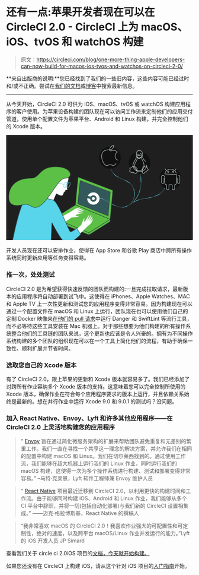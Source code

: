 # 还有一点:苹果开发者现在可以在 CircleCI 2.0 - CircleCI 上为 macOS、iOS、tvOS 和 watchOS 构建

> 原文：<https://circleci.com/blog/one-more-thing-apple-developers-can-now-build-for-macos-ios-tvos-and-watchos-on-circleci-2-0/>

**来自出版商的说明:**您已经找到了我们的一些旧内容，这些内容可能已经过时和/或不正确。尝试在[我们的文档](https://circleci.com/docs/)或[博客](https://circleci.com/blog/)中搜索最新信息。

* * *

从今天开始，CircleCI 2.0 可供为 iOS、macOS、tvOS 或 watchOS 构建应用程序的客户使用。为苹果设备构建的团队现在可以访问工作流来定制他们的应用交付管道，使用单个配置文件为苹果平台、Android 和 Linux 构建，并完全控制他们的 Xcode 版本。

![macOS-v4.gif](img/b04eec24a5d4400e195dd80ef10e9180.png)

开发人员现在还可以安排作业，使得在 App Store 和谷歌 Play 商店中跨所有操作系统同时更新应用等任务变得容易。

### 推一次，处处测试

CircleCI 2.0 是为希望获得快速反馈的团队而构建的:一旦完成拉取请求，最新版本的应用程序将自动部署到试飞中。这使得在 iPhones、Apple Watches、MAC 和 Apple TV 上一次性更新和测试您的应用程序变得非常容易。因为构建现在可以通过一个配置文件在 macOS 和 Linux 上运行，团队现在也可以使用他们自己的定制 Docker 映像来[在他们的 pull 请求](https://circleci.com/docs/testing-ios/)中运行 Danger 和 SwiftLint 等流行工具，而不必等待这些工具安装在 Mac 机器上。对于那些想要为他们构建的所有操作系统整合他们的工具链的团队来说，这个更新也应该是令人兴奋的。拥有为不同操作系统构建的多个团队的组织现在可以在一个工具上简化他们的流程，有助于确保一致性、顺利扩展并节省时间。

### 选取您自己的 Xcode 版本

有了 CircleCI 2.0，跟上苹果的更新和 Xcode 版本就容易多了。我们已经添加了对跨所有作业容纳多个 Xcode 版本的支持。这意味着您可以完全控制所使用的 Xcode 版本，确保作业在符合每个应用程序要求的版本上运行，并且依赖关系始终是最新的。想在并行作业中运行 Xcode 9.0 和 9.0.1 的测试吗？没问题。

### 加入 React Native、Envoy、Lyft 和许多其他应用程序——在 CircleCI 2.0 上灵活地构建您的应用程序

> " [Envoy](https://github.com/envoyproxy/envoy) 旨在通过简化微服务架构的扩展来帮助团队避免重复和无差别的繁重工作。我们一直在寻找一个共享这一理念的解决方案，并允许我们在相同的配置中构建 macOS 和 Linux。我们在切尔莱西找到的。通过使用工作流，我们能够在超大机器上运行我们的 Linux 作业，同时运行我们的 macOS 构建，这使得一次为多个操作系统进行构建、测试和部署变得非常容易。”
> –马特·克莱恩，Lyft 软件工程师兼 Envoy 维护人员

> “ [React Native](https://github.com/facebook/react-native) 项目最近迁移到 CircleCI 2.0，以利用更快的构建时间和工作流。由于能够同时构建 iOS、Android 和 Linux 作业，我们能够从多个 CI 平台中辞职，并将一切(包括自动化部署)与我们新的 CircleCI 设置相集成。”
> ——迈克·格拉博斯基，React Native 的撰稿人

> “我非常喜欢 macOS 的 CircleCI 2.0！我喜欢作业强大的可配置性和可定制性，绝对的速度，以及跨平台 macOS/Linux 作业并发运行的能力。”Lyft 的 iOS 开发人员 JP Simard

查看我们关于 circle ci 2.0iOS 项目的[文档，今天就开始构建。](https://circleci.com/docs/ios-tutorial/)

如果您还没有在 CircleCI 上构建 iOS，请从这个针对 iOS 项目的[入门指南](https://circleci.com/docs/ios-tutorial/)开始。